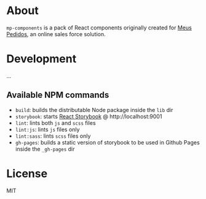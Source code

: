 # About
`mp-components` is a pack of React components originally created for [Meus Pedidos](https://meuspedidos.com.br), an online sales force solution.  

# Development
...

## Available NPM commands
- `build`: builds the distributable Node package inside the `lib` dir
- `storybook`: starts [React Storybook](https://github.com/kadirahq/react-storybook/) @ http://localhost:9001
- `lint`: lints both `js` and `scss` files
- `lint:js`: lints `js` files only
- `lint:sass`: lints `scss` files only
- `gh-pages`: builds a static version of storybook to be used in Github Pages inside the `_gh-pages` dir

# License
MIT
